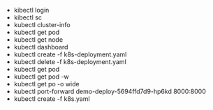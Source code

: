 - kibectl login
- kibectl sc
- kubectl cluster-info
- kubectl get pod
- kubectl get node
- kubectl dashboard
- kubectl create -f k8s-deployment.yaml
- kubectl delete -f k8s-deployment.yaml
- kubectl get pod
- kubectl get pod -w
- kubectl get po -o wide
- kubectl port-forward demo-deploy-5694ffd7d9-hp6kd  8000:8000
- kubectl create -f k8s.yaml
